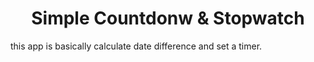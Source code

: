 <h1 align="center">Simple Countdonw & Stopwatch</h1>

this app is basically calculate date difference and set a timer.
